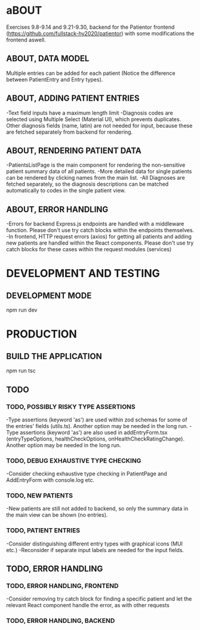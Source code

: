 # aBOUT
Exercises 9.8-9.14 and 9.21-9.30, backend for the Patientor frontend (https://github.com/fullstack-hy2020/patientor) with some modifications the frontend aswell.


## ABOUT, DATA MODEL

Multiple entries can be added for each patient (Notice the difference between PatientEntry and Entry types).


## ABOUT, ADDING PATIENT ENTRIES

-Text field inputs have a maximum length limit
-Diagnosis codes are selected using Multiple Select (Material UI), which prevents duplicates. Other diagnosis fields (name, latin) are not needed for input, because these are fetched separately from backend for rendering. 

## ABOUT, RENDERING PATIENT DATA

-PatientsListPage is the main component for rendering the non-sensitive patient summary data of all patients.
-More detailed data for single patients can be rendered by clicking names from the main list. 
-All Diagnoses are fetched separately, so the diagnosis descriptions can be matched automatically to codes in the single patient view.


## ABOUT, ERROR HANDLING

-Errors for backend Express.js endpoints are handled with a middleware function. Please don't use try catch blocks within the endpoints themselves.
-In frontend, HTTP request errors (axios) for getting all patients and adding new patients are handled within the React components. Please don't use try catch blocks for these cases within the request modules (services)

# DEVELOPMENT AND TESTING

## DEVELOPMENT MODE
npm run dev

# PRODUCTION

## BUILD THE APPLICATION
npm run tsc


## TODO

### TODO, POSSIBLY RISKY TYPE ASSERTIONS
-Type assertions (keyword 'as') are used within zod schemas for some of the entries' fields (utils.ts). Another option may be needed in the long run.
-Type assertions (keyword 'as') are also used in addEntryForm.tsx (entryTypeOptions, healthCheckOptions, onHealthCheckRatingChange). Another option may be needed in the long run.
### TODO, DEBUG EXHAUSTIVE TYPE CHECKING
-Consider checking exhaustive type checking in PatientPage and AddEntryForm with console.log etc.

### TODO, NEW PATIENTS
-New patients are still not added to backend, so only the summary data in the main view can be shown (no entries).

### TODO, PATIENT ENTRIES 
-Consider distinguishing different entry types with graphical icons (MUI etc.)
-Reconsider if separate input labels are needed for the input fields.

## TODO, ERROR HANDLING
### TODO, ERROR HANDLING, FRONTEND
-Consider removing try catch block for finding a specific patient and let the relevant React component handle the error, as with other requests
### TODO, ERROR HANDLING, BACKEND



